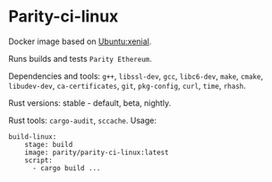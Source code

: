 # Parity-ci-linux

Docker image based on [Ubuntu:xenial](https://hub.docker.com/_/ubuntu).

Runs builds and tests `Parity Ethereum`.

Dependencies and tools: `g++`, `libssl-dev`, `gcc`, `libc6-dev`, `make`, `cmake`, `libudev-dev`, `ca-certificates`, `git`, `pkg-config`, `curl`, `time`, `rhash`.

Rust versions: stable - default, beta, nightly.

Rust tools: `cargo-audit`, `sccache`.
Usage:
```
build-linux:
    stage: build
    image: parity/parity-ci-linux:latest
    script:
      - cargo build ...
```
